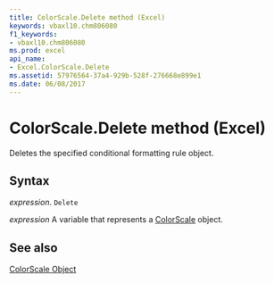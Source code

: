 ```yaml
---
title: ColorScale.Delete method (Excel)
keywords: vbaxl10.chm806080
f1_keywords:
- vbaxl10.chm806080
ms.prod: excel
api_name:
- Excel.ColorScale.Delete
ms.assetid: 57976564-37a4-929b-528f-276668e899e1
ms.date: 06/08/2017
---
```



# ColorScale.Delete method (Excel)

Deletes the specified conditional formatting rule object.


## Syntax

 _expression_. `Delete`

 _expression_ A variable that represents a [ColorScale](Excel.ColorScale.md) object.


## See also


[ColorScale Object](Excel.ColorScale.md)

